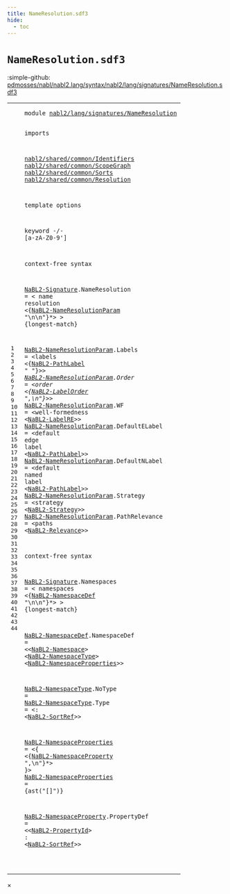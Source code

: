 ```yaml
---
title: NameResolution.sdf3
hide:
  - toc
---
```


# `NameResolution.sdf3`

:simple-github: [pdmosses/nabl/nabl2.lang/syntax/nabl2/lang/signatures/NameResolution.sdf3]

[pdmosses/nabl/nabl2.lang/syntax/nabl2/lang/signatures/NameResolution.sdf3]: https://github.com/pdmosses/nabl/blob/master/nabl2.lang/syntax/nabl2/lang/signatures/NameResolution.sdf3 "The source file on GitHub"

<div class="sdf3"><table class="highlighttable"><tbody><tr><td class="linenos"><div class="linenodiv"><pre><span></span>1
2
3
4
5
6
7
8
9
10
11
12
13
14
15
16
17
18
19
20
21
22
23
24
25
26
27
28
29
30
31
32
33
34
35
36
37
38
39
40
41
42
43
44
</pre></div></td>
<td class="code"><pre><code><span class="keyword">module</span> <a href="../Signature.sdf3/#nabl2/lang/signatures/NameResolution_8_3" id="nabl2/lang/signatures/NameResolution_1_8" title="a definition with a single reference">nabl2/lang/signatures/NameResolution</a>

<span class="keyword">imports</span>

  <a href="../../../../../../../file:/Users/pdm/eclipse/spoofax-dev/Eclipse.app/Contents/Eclipse/plugins/org.metaborg.meta.nabl2.shared.eclipse_2.6.0.20231130-170231-master/target/unpacked/latest/syntax/nabl2/shared/common/Identifiers.sdf3/#nabl2/shared/common/Identifiers_1_8" id="nabl2/shared/common/Identifiers_5_3" title="a reference to a single-file definition">nabl2/shared/common/Identifiers</a>
  <a href="../../../../../../../file:/Users/pdm/eclipse/spoofax-dev/Eclipse.app/Contents/Eclipse/plugins/org.metaborg.meta.nabl2.shared.eclipse_2.6.0.20231130-170231-master/target/unpacked/latest/syntax/nabl2/shared/common/ScopeGraph.sdf3/#nabl2/shared/common/ScopeGraph_1_8" id="nabl2/shared/common/ScopeGraph_6_3" title="a reference to a single-file definition">nabl2/shared/common/ScopeGraph</a>
  <a href="../../../../../../../file:/Users/pdm/eclipse/spoofax-dev/Eclipse.app/Contents/Eclipse/plugins/org.metaborg.meta.nabl2.shared.eclipse_2.6.0.20231130-170231-master/target/unpacked/latest/syntax/nabl2/shared/common/Sorts.sdf3/#nabl2/shared/common/Sorts_1_8" id="nabl2/shared/common/Sorts_7_3" title="a reference to a single-file definition">nabl2/shared/common/Sorts</a>
  <a href="../../../../../../../file:/Users/pdm/eclipse/spoofax-dev/Eclipse.app/Contents/Eclipse/plugins/org.metaborg.meta.nabl2.shared.eclipse_2.6.0.20231130-170231-master/target/unpacked/latest/syntax/nabl2/shared/common/Resolution.sdf3/#nabl2/shared/common/Resolution_1_8" id="nabl2/shared/common/Resolution_8_3" title="a reference to a single-file definition">nabl2/shared/common/Resolution</a>

<span class="keyword">template options</span>

  <span class="keyword">keyword</span> -/- [<span class="cons_Regular">a</span>-<span class="cons_Regular">z</span><span class="cons_Regular">A</span>-<span class="cons_Regular">Z</span><span class="cons_Regular">0</span>-<span class="cons_Regular">9</span>\']

<span class="keyword">context-free syntax</span>

  <a href="../Signature.sdf3/#NaBL2-Signature_19_9" id="NaBL2-Signature_16_3" title="a definition with a single reference">NaBL2-Signature</a>.<span class="cons_Constructor"><span id="NameResolution_16_19" title="a definition with no references">NameResolution</span></span> = &lt;
    <span class="cons_String">name</span> <span class="cons_String">resolution</span>
      &lt;{<a href="#NaBL2-NameResolutionParam_21_3" id="NaBL2-NameResolutionParam_18_9" title="a reference to a single-file definition">NaBL2-NameResolutionParam</a> <span class="cons_Lit">"\n\n"</span>}*&gt;
  &gt; {<span class="keyword">longest-match</span>}

  <a href="#NaBL2-NameResolutionParam_18_9" id="NaBL2-NameResolutionParam_21_3" title="a definition with a single reference">NaBL2-NameResolutionParam</a>.<span class="cons_Constructor"><span id="Labels_21_29" title="a definition with no references">Labels</span></span>        = &lt;<span class="cons_String">labels</span> &lt;{<a href="../../../../../../../file:/Users/pdm/eclipse/spoofax-dev/Eclipse.app/Contents/Eclipse/plugins/org.metaborg.meta.nabl2.shared.eclipse_2.6.0.20231130-170231-master/target/unpacked/latest/syntax/nabl2/shared/common/Resolution.sdf3/#NaBL2-PathLabel_24_3" id="NaBL2-PathLabel_21_55" title="a reference to a single-file definition">NaBL2-PathLabel</a> <span class="cons_Lit">" "</span>}*&gt;&gt;
  <a href="#NaBL2-NameResolutionParam_18_9" id="NaBL2-NameResolutionParam_22_3" title="a definition with a single reference">NaBL2-NameResolutionParam</a>.<span class="cons_Constructor"><span id="Order_22_29" title="a definition with no references">Order</span></span>         = &lt;<span class="cons_String">order</span> &lt;{<a href="../../../../../../../file:/Users/pdm/eclipse/spoofax-dev/Eclipse.app/Contents/Eclipse/plugins/org.metaborg.meta.nabl2.shared.eclipse_2.6.0.20231130-170231-master/target/unpacked/latest/syntax/nabl2/shared/common/Resolution.sdf3/#NaBL2-LabelOrder_52_3" id="NaBL2-LabelOrder_22_54" title="a reference to a single-file definition">NaBL2-LabelOrder</a> <span class="cons_Lit">",\n"</span>}*&gt;&gt;
  <a href="#NaBL2-NameResolutionParam_18_9" id="NaBL2-NameResolutionParam_23_3" title="a definition with a single reference">NaBL2-NameResolutionParam</a>.<span class="cons_Constructor"><span id="WF_23_29" title="a definition with no references">WF</span></span>            = &lt;<span class="cons_String">well-formedness</span> &lt;<a href="../../../../../../../file:/Users/pdm/eclipse/spoofax-dev/Eclipse.app/Contents/Eclipse/plugins/org.metaborg.meta.nabl2.shared.eclipse_2.6.0.20231130-170231-master/target/unpacked/latest/syntax/nabl2/shared/common/Resolution.sdf3/#NaBL2-LabelRE_43_3" id="NaBL2-LabelRE_23_63" title="a reference to a single-file definition">NaBL2-LabelRE</a>&gt;&gt;
  <a href="#NaBL2-NameResolutionParam_18_9" id="NaBL2-NameResolutionParam_24_3" title="a definition with a single reference">NaBL2-NameResolutionParam</a>.<span class="cons_Constructor"><span id="DefaultELabel_24_29" title="a definition with no references">DefaultELabel</span></span> = &lt;<span class="cons_String">default</span> <span class="cons_String">edge</span> <span class="cons_String">label</span> &lt;<a href="../../../../../../../file:/Users/pdm/eclipse/spoofax-dev/Eclipse.app/Contents/Eclipse/plugins/org.metaborg.meta.nabl2.shared.eclipse_2.6.0.20231130-170231-master/target/unpacked/latest/syntax/nabl2/shared/common/Resolution.sdf3/#NaBL2-PathLabel_24_3" id="NaBL2-PathLabel_24_66" title="a reference to a single-file definition">NaBL2-PathLabel</a>&gt;&gt;
  <a href="#NaBL2-NameResolutionParam_18_9" id="NaBL2-NameResolutionParam_25_3" title="a definition with a single reference">NaBL2-NameResolutionParam</a>.<span class="cons_Constructor"><span id="DefaultNLabel_25_29" title="a definition with no references">DefaultNLabel</span></span> = &lt;<span class="cons_String">default</span> <span class="cons_String">named</span> <span class="cons_String">label</span> &lt;<a href="../../../../../../../file:/Users/pdm/eclipse/spoofax-dev/Eclipse.app/Contents/Eclipse/plugins/org.metaborg.meta.nabl2.shared.eclipse_2.6.0.20231130-170231-master/target/unpacked/latest/syntax/nabl2/shared/common/Resolution.sdf3/#NaBL2-PathLabel_24_3" id="NaBL2-PathLabel_25_67" title="a reference to a single-file definition">NaBL2-PathLabel</a>&gt;&gt;
  <a href="#NaBL2-NameResolutionParam_18_9" id="NaBL2-NameResolutionParam_26_3" title="a definition with a single reference">NaBL2-NameResolutionParam</a>.<span class="cons_Constructor"><span id="Strategy_26_29" title="a definition with no references">Strategy</span></span>      = &lt;<span class="cons_String">strategy</span> &lt;<a href="../../../../../../../file:/Users/pdm/eclipse/spoofax-dev/Eclipse.app/Contents/Eclipse/plugins/org.metaborg.meta.nabl2.shared.eclipse_2.6.0.20231130-170231-master/target/unpacked/latest/syntax/nabl2/shared/common/Resolution.sdf3/#NaBL2-Strategy_14_3" id="NaBL2-Strategy_26_56" title="a reference to a single-file definition">NaBL2-Strategy</a>&gt;&gt;
  <a href="#NaBL2-NameResolutionParam_18_9" id="NaBL2-NameResolutionParam_27_3" title="a definition with a single reference">NaBL2-NameResolutionParam</a>.<span class="cons_Constructor"><span id="PathRelevance_27_29" title="a definition with no references">PathRelevance</span></span> = &lt;<span class="cons_String">paths</span> &lt;<a href="../../../../../../../file:/Users/pdm/eclipse/spoofax-dev/Eclipse.app/Contents/Eclipse/plugins/org.metaborg.meta.nabl2.shared.eclipse_2.6.0.20231130-170231-master/target/unpacked/latest/syntax/nabl2/shared/common/Resolution.sdf3/#NaBL2-Relevance_17_3" id="NaBL2-Relevance_27_53" title="a reference to a single-file definition">NaBL2-Relevance</a>&gt;&gt;

<span class="keyword">context-free syntax</span>

  <a href="../Signature.sdf3/#NaBL2-Signature_19_9" id="NaBL2-Signature_31_3" title="a definition with a single reference">NaBL2-Signature</a>.<span class="cons_Constructor"><span id="Namespaces_31_19" title="a definition with no references">Namespaces</span></span> = &lt;
    <span class="cons_String">namespaces</span>
      &lt;{<a href="#NaBL2-NamespaceDef_36_3" id="NaBL2-NamespaceDef_33_9" title="a reference to a single-file definition">NaBL2-NamespaceDef</a> <span class="cons_Lit">"\n\n"</span>}*&gt;
  &gt; {<span class="keyword">longest-match</span>}

  <a href="#NaBL2-NamespaceDef_33_9" id="NaBL2-NamespaceDef_36_3" title="a definition with a single reference">NaBL2-NamespaceDef</a>.<span class="cons_Constructor"><span id="NamespaceDef_36_22" title="a definition with no references">NamespaceDef</span></span> = &lt;&lt;<a href="../../../../../../../file:/Users/pdm/eclipse/spoofax-dev/Eclipse.app/Contents/Eclipse/plugins/org.metaborg.meta.nabl2.shared.eclipse_2.6.0.20231130-170231-master/target/unpacked/latest/syntax/nabl2/shared/common/ScopeGraph.sdf3/#NaBL2-Namespace_27_3" id="NaBL2-Namespace_36_39" title="a reference to a single-file definition">NaBL2-Namespace</a>&gt; &lt;<a href="#NaBL2-NamespaceType_38_3" id="NaBL2-NamespaceType_36_57" title="a reference to a single-file definition">NaBL2-NamespaceType</a>&gt; &lt;<a href="#NaBL2-NamespaceProperties_41_3" id="NaBL2-NamespaceProperties_36_79" title="a reference to a single-file definition">NaBL2-NamespaceProperties</a>&gt;&gt;

  <a href="#NaBL2-NamespaceType_36_57" id="NaBL2-NamespaceType_38_3" title="a definition with a single reference">NaBL2-NamespaceType</a>.<span class="cons_Constructor"><span id="NoType_38_23" title="a definition with no references">NoType</span></span>  =
  <a href="#NaBL2-NamespaceType_36_57" id="NaBL2-NamespaceType_39_3" title="a definition with a single reference">NaBL2-NamespaceType</a>.<span class="cons_Constructor"><span id="Type_39_23" title="a definition with no references">Type</span></span>    = &lt;<span class="cons_String">:</span> &lt;<a href="../../../../../../../file:/Users/pdm/eclipse/spoofax-dev/Eclipse.app/Contents/Eclipse/plugins/org.metaborg.meta.nabl2.shared.eclipse_2.6.0.20231130-170231-master/target/unpacked/latest/syntax/nabl2/shared/common/Sorts.sdf3/#NaBL2-SortRef_15_3" id="NaBL2-SortRef_39_37" title="a reference to a single-file definition">NaBL2-SortRef</a>&gt;&gt;

  <a href="#NaBL2-NamespaceProperties_36_79" id="NaBL2-NamespaceProperties_41_3" title="a definition with a single reference">NaBL2-NamespaceProperties</a> = &lt;<span class="cons_String">{</span> &lt;{<a href="#NaBL2-NamespaceProperty_44_3" id="NaBL2-NamespaceProperty_41_36" title="a reference to a single-file definition">NaBL2-NamespaceProperty</a> <span class="cons_Lit">",\n"</span>}*&gt; <span class="cons_String">}</span>&gt;
  <a href="#NaBL2-NamespaceProperties_36_79" id="NaBL2-NamespaceProperties_42_3" title="a definition with a single reference">NaBL2-NamespaceProperties</a> = {<span class="cons_Unquoted">ast</span>(<span class="cons_Quoted">"[]"</span>)}
  
  <a href="#NaBL2-NamespaceProperty_41_36" id="NaBL2-NamespaceProperty_44_3" title="a definition with a single reference">NaBL2-NamespaceProperty</a>.<span class="cons_Constructor"><span id="PropertyDef_44_27" title="a definition with no references">PropertyDef</span></span> = &lt;&lt;<a href="../../../../../../../file:/Users/pdm/eclipse/spoofax-dev/Eclipse.app/Contents/Eclipse/plugins/org.metaborg.meta.nabl2.shared.eclipse_2.6.0.20231130-170231-master/target/unpacked/latest/syntax/nabl2/shared/common/Identifiers.sdf3/#NaBL2-PropertyId_31_3" id="NaBL2-PropertyId_44_43" title="a reference to a single-file definition">NaBL2-PropertyId</a>&gt; <span class="cons_String">:</span> &lt;<a href="../../../../../../../file:/Users/pdm/eclipse/spoofax-dev/Eclipse.app/Contents/Eclipse/plugins/org.metaborg.meta.nabl2.shared.eclipse_2.6.0.20231130-170231-master/target/unpacked/latest/syntax/nabl2/shared/common/Sorts.sdf3/#NaBL2-SortRef_15_3" id="NaBL2-SortRef_44_64" title="a reference to a single-file definition">NaBL2-SortRef</a>&gt;&gt;

</code></pre></td></tr></tbody></table></div>

<div id="modal">
  <div id="modal-content">
    <span id="modal-close">&times;</span>
    <h2 id="modal-h2"></h2>
    <p  id="modal-p"></p>
    <ul id="modal-ul"></ul>
  </div>
</div>
